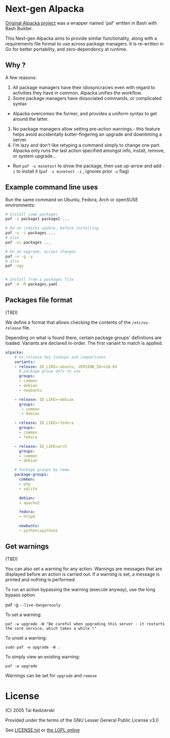 # Next-gen Alpacka

[Original Alpacka project](https://gitlab.com/taikedz/alpacka) was a wrapper named 'paf' written in Bash with Bash Builder.

This Next-gen Alpacka aims to provide similar functionality, along with a requirements file format to use across package managers. It is re-written in Go for better portability, and zero-dependency at runtime.

## Why ?

A few reasons:

1. All package managers have their idiosyncracies even with regard to activities they have in common. Alpacka unifies the workflow.
2. Some package managers have dissociated commands, or complicated syntax
  * Alpacka overcomes the former, and provides a uniform syntax to get around the latter.
3. No package managers allow setting pre-action warnings - this feature helps avoid accidentally butter-fingering an upgrade and downtiming a server.
4. I'm lazy and don't like retyping a command simply to change one part. Alpacka only runs the last action specified amongst info, install, remove, or system upgrade...
  * Run `paf -s minetest` to show the package, then use up-arrow and add `-i` to install it (`paf -s minetest -i` , ignores prior `-s` flag)

## Example command line uses

Run the same command on Ubuntu, Fedora, Arch or openSUSE environments:

```sh
# Install some packages
paf -i package1 package2 ...

# Do an indices update, before installing
paf -u -i packages ...
# also
paf -ui packages ...

# Do an upgrade, accept changes
paf -u -g -y
# also
paf -ugy


# Install from a packages file
paf -m -M packages.yaml
```

## Packages file format

(TBD)

We define a format that allows checking the contents of the `/etc/os-release` file.

Depending on what is found there, certain package groups' definitions are loaded. Variants are declared in-order. The first variant to match is applied.

```yaml
alpacka:
    # os-release key lookups and comparisons
    variants:
    - release: ID_LIKE=~ubuntu, VERSION_ID>=18.04
      # package group defs to use
      groups:
      - common
      - debian
      - newbuntu

    - release: ID_LIKE=~debian
      groups:
       - common
       - debian

    - release: ID_LIKE=~fedora
      groups:
      - common
      - fedora

    - release: ID_LIKE=arch
      groups:
      - common
      - debian

    # Package groups by name.
    package-groups:
      common:
      - php
      - sqlite

      debian:
      - apache2

      fedora:
      - httpd

      newbuntu:
      - pythonispython2

```

## Get warnings

(TBD)

You can also set a warning for any action. Warnings are messages that are displayed before an action is carried out. If a warning is set, a message is printed and nothing is performed.

To run an action bypassing the warning (execute anyway), use the long bypass option

  paf -g `--live-dangerously`

To set a warning:
    
    paf -w upgrade -W "Be careful when upgrading this server - it restarts the core service, which takes a while !"

To unset a warning:

    sudo paf -w upgrade -W .

To simply view an existing warning:

    paf -w upgrade

Warnings can be set for `upgrade` and `remove`

# License

(C) 2005 Tai Kedzierski

Provided under the terms of the GNU Lesser General Public License v3.0

See [LICENSE.txt](./LICENSE.txt) or [the LGPL online](https://www.gnu.org/licenses/lgpl-3.0.en.html)

